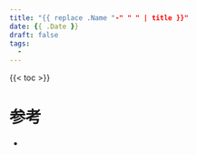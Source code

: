 ```yaml
---
title: "{{ replace .Name "-" " " | title }}"
date: {{ .Date }}
draft: false
tags:
  - 
---
```

<!--more-->
{{< toc >}}
# 参考
- 
